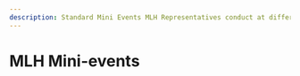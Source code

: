 ```yaml
---
description: Standard Mini Events MLH Representatives conduct at different Member Events
---
```


# MLH Mini-events

